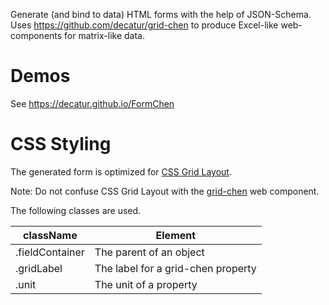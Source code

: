 Generate (and bind to data) HTML forms with the help of JSON-Schema. 
Uses https://github.com/decatur/grid-chen to produce Excel-like web-components for matrix-like data. 

# Demos

See https://decatur.github.io/FormChen

# CSS Styling

The generated form is optimized for [CSS Grid Layout](https://developer.mozilla.org/de/docs/Web/CSS/CSS_Grid_Layout). 

Note: Do not confuse CSS Grid Layout with the [grid-chen](https://github.com/decatur/grid-chen) web component.

The following classes are used.

className       | Element
----------------|-----------
.fieldContainer | The parent of an object
.gridLabel      | The label for a grid-chen property
.unit           | The unit of a property
